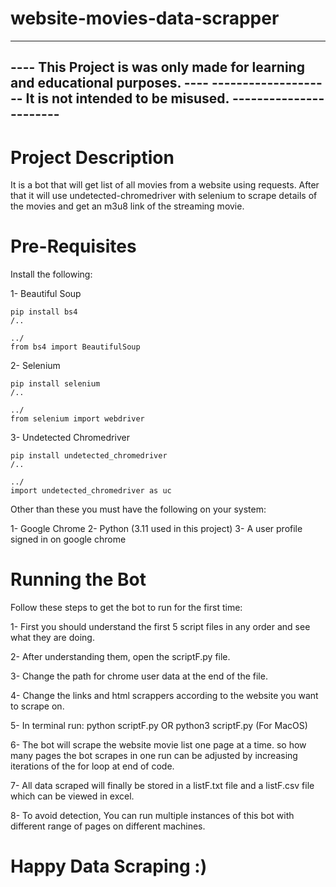 # website-movies-data-scrapper

--------------------------------------------------------------------------------
----  This Project is was only made for learning and educational purposes.  ----
--------------------  It is not intended to be misused.  -----------------------
--------------------------------------------------------------------------------

# Project Description

It is a bot that will get list of all movies from a website using requests.
After that it will use undetected-chromedriver with selenium to scrape details
of the movies and get an m3u8 link of the streaming movie.

# Pre-Requisites

Install the following:

1- Beautiful Soup
```
pip install bs4
/..

../
from bs4 import BeautifulSoup
```

2- Selenium
```
pip install selenium
/..

../
from selenium import webdriver
```

3- Undetected Chromedriver
```
pip install undetected_chromedriver
/..

../
import undetected_chromedriver as uc
```

Other than these you must have the following on your system:

1- Google Chrome
2- Python (3.11 used in this project)
3- A user profile signed in on google chrome

# Running the Bot

Follow these steps to get the bot to run for the first time:

1- First you should understand the first 5 script files in any order and see what they are doing.

2- After understanding them, open the scriptF.py file.

3- Change the path for chrome user data at the end of the file.

4- Change the links and html scrappers according to the website you want to scrape on.

5- In terminal run: python scriptF.py OR python3 scriptF.py (For MacOS)

6- The bot will scrape the website movie list one page at a time. so how many pages the bot scrapes in one run can be adjusted by increasing iterations of the for loop at end of code.

7- All data scraped will finally be stored in a listF.txt file and a listF.csv file which can be viewed in excel.

8- To avoid detection, You can run multiple instances of this bot with different range of pages on different machines.

# Happy Data Scraping :)
